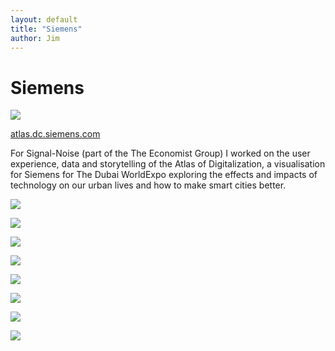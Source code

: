 ```yaml
---
layout: default
title: "Siemens"
author: Jim
---
```


# Siemens

![]({{site.url}}assets/images/siemens-1.png)

[atlas.dc.siemens.com](atlas.dc.siemens.com)

For Signal-Noise (part of the The Economist Group) I worked on the user experience, data and storytelling of the Atlas of Digitalization, a visualisation for Siemens for The Dubai WorldExpo exploring the effects and impacts of technology on our urban lives and how to make smart cities better.

![]({{site.url}}assets/images/siemens-wireframe-1.png)

![]({{site.url}}assets/images/siemens-wireframe-2.png)

![]({{site.url}}assets/images/siemens-wireframe-3.png)

![]({{site.url}}assets/images/siemens-wireframe-4.png)

![]({{site.url}}assets/images/siemens-2.jpg)

![]({{site.url}}assets/images/siemens-3.png)

![]({{site.url}}assets/images/siemens-4.png)

![]({{site.url}}assets/images/siemens-5.png)
